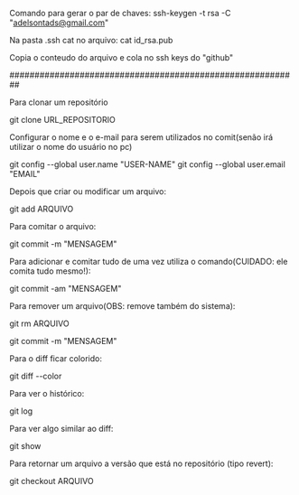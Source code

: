 Comando para gerar o par de chaves:
ssh-keygen -t rsa -C "adelsontads@gmail.com"

Na pasta .ssh cat no arquivo:
cat id_rsa.pub

Copia o conteudo do arquivo e cola no ssh keys do "github"

##########################################################

Para clonar um repositório

git clone URL_REPOSITORIO


Configurar o nome e o e-mail para serem utilizados no comit(senão irá utilizar o nome do usuário no pc)

git config --global user.name "USER-NAME"
git config --global user.email "EMAIL"


Depois que criar ou modificar um arquivo:

git add ARQUIVO


Para comitar o arquivo:

git commit -m "MENSAGEM"


Para adicionar e comitar tudo de uma vez utiliza o comando(CUIDADO: ele comita tudo mesmo!):

git commit -am "MENSAGEM"


Para remover um arquivo(OBS: remove também do sistema):

git rm ARQUIVO

git commit -m "MENSAGEM"


Para o diff ficar colorido:

git diff --color


Para ver o histórico:

git log


Para ver algo similar ao diff:

git show


Para retornar um arquivo a versão que está no repositório (tipo revert):

git checkout ARQUIVO





